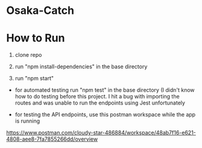 # Osaka-Catch

# How to Run

1. clone repo

2. run "npm install-dependencies" in the base directory

4. run "npm start"

* for automated testing run "npm test" in the base directory (I didn't know how to do testing before this project. I hit a bug with importing the routes and was unable to run the endpoints using Jest unfortunately

* for testing the API endpoints, use this postman workspace while the app is running

https://www.postman.com/cloudy-star-486884/workspace/48ab7f16-e621-4808-aee8-7fa7855266dd/overview
